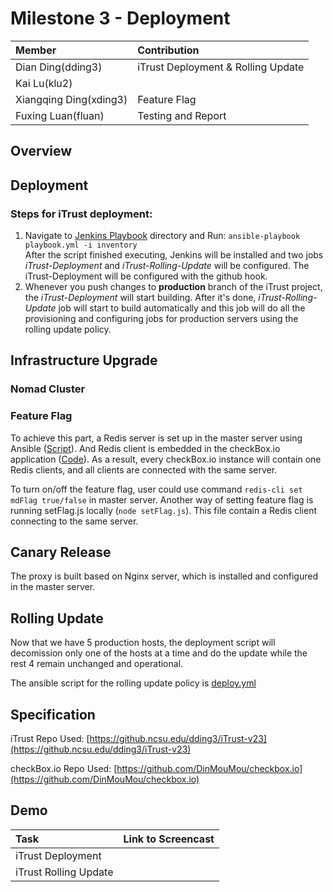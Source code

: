 # Milestone 3 - Deployment #

| Member                 | Contribution |
| :---                   | :---         |
| Dian Ding(dding3)      | iTrust Deployment & Rolling Update |
| Kai Lu(klu2)           |  |
| Xiangqing Ding(xding3) | Feature Flag |
| Fuxing Luan(fluan)     | Testing and Report |

## Overview ##

## Deployment ##

### Steps for iTrust deployment: 
1. Navigate to [Jenkins Playbook](Deployment/Jenkins) directory and Run: `ansible-playbook playbook.yml -i inventory`  
After the script finished executing, Jenkins will be installed and two jobs *iTrust-Deployment* and *iTrust-Rolling-Update* will be configured. The iTrust-Deployment will be configured with the github hook.
2. Whenever you push changes to **production** branch of the iTrust project, the *iTrust-Deployment* will start building. After it's done, *iTrust-Rolling-Update* job will start to build automatically and this job will do all the provisioning and configuring jobs for production servers using the rolling update policy.

## Infrastructure Upgrade ##

### Nomad Cluster ###

### Feature Flag ###
To achieve this part, a Redis server is set up in the master server using Ansible ([Script](https://github.ncsu.edu/dding3/DevOps/tree/M3/Feature%20Flag/Redis%20Server)). And Redis client is embedded in the checkBox.io application ([Code](https://github.com/DinMouMou/checkbox.io/blob/master/server-side/site/server.js)). As a result, every checkBox.io instance will contain one Redis clients, and all clients are connected with the same server. 

To turn on/off the feature flag, user could use command `redis-cli set mdFlag true/false` in master server. Another way of setting feature flag is running setFlag.js locally (`node setFlag.js`). This file contain a Redis client connecting to the same server.


## Canary Release ##
The proxy is built based on Nginx server, which is installed and configured in the master server.

## Rolling Update ##
Now that we have 5 production hosts, the deployment script will decomission only one of the hosts at a time and do the update while the rest 4 remain unchanged and  operational.

The ansible script for the rolling update policy is [deploy.yml](Deployment/iTrustPostBuild/deploy.yml)

## Specification ##

iTrust Repo Used: [https://github.ncsu.edu/dding3/iTrust-v23](https://github.ncsu.edu/dding3/iTrust-v23)

checkBox.io Repo Used: [https://github.com/DinMouMou/checkbox.io](https://github.com/DinMouMou/checkbox.io)

## Demo ##

| Task                 | Link to Screencast |
| :---                   | :---         |
| iTrust Deployment      |  |
| iTrust Rolling Update           |  |

